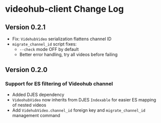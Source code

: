 # videohub-client Change Log

## Version 0.2.1

- Fix: `VidehubVideo` serialization flattens channel ID
- `migrate_channel_id` script fixes:
    - `--check` mode OFF by default
    - Better error handling, try all videos before failing

## Version 0.2.0

### Support for ES filtering of Videohub channel

- Added DJES dependency
- `VideohubVideo` now inherits from DJES `Indexable` for easier ES mapping of nested videos
- Add `VidehubVideo.channel_id` foreign key and `migrate_channel_id` management command
